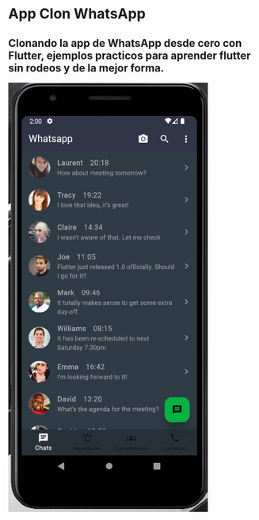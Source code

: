 # App Clon WhatsApp

## Clonando la app de WhatsApp desde cero con Flutter, ejemplos practicos para aprender flutter sin rodeos y de la mejor forma.

![](https://github.com/urian121/Aprendiendo-Flutter-desde-cero/blob/master/app_clon_whatsapp/clon-whatsapp-flutter.png)
